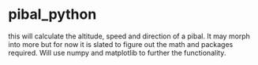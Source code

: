 # pibal_python
this will calculate the altitude, speed and direction of a pibal.
It may morph into more but for now it is slated to figure out the math and packages required.
Will use numpy and matplotlib to further the functionality.
